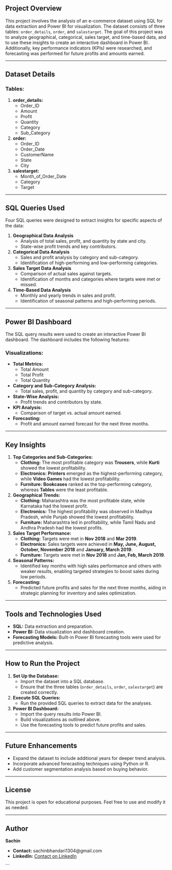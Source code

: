 
<h2>Project Overview</h2>
<p>This project involves the analysis of an e-commerce dataset using SQL for data extraction and Power BI for visualization. The dataset consists of three tables: <code>order_details</code>, <code>order</code>, and <code>salestarget</code>. The goal of this project was to analyze geographical, categorical, sales target, and time-based data, and to use these insights to create an interactive dashboard in Power BI. Additionally, key performance indicators (KPIs) were researched, and forecasting was performed for future profits and amounts earned.</p>

<hr>

<h2>Dataset Details</h2>
<h3>Tables:</h3>
<ol>
    <li><strong>order_details:</strong>
        <ul>
            <li>Order_ID</li>
            <li>Amount</li>
            <li>Profit</li>
            <li>Quantity</li>
            <li>Category</li>
            <li>Sub_Category</li>
        </ul>
    </li>
    <li><strong>order:</strong>
        <ul>
            <li>Order_ID</li>
            <li>Order_Date</li>
            <li>CustomerName</li>
            <li>State</li>
            <li>City</li>
        </ul>
    </li>
    <li><strong>salestarget:</strong>
        <ul>
            <li>Month_of_Order_Date</li>
            <li>Category</li>
            <li>Target</li>
        </ul>
    </li>
</ol>

<hr>

<h2>SQL Queries Used</h2>
<p>Four SQL queries were designed to extract insights for specific aspects of the data:</p>
<ol>
    <li><strong>Geographical Data Analysis</strong>
        <ul>
            <li>Analysis of total sales, profit, and quantity by state and city.</li>
            <li>State-wise profit trends and key contributors.</li>
        </ul>
    </li>
    <li><strong>Categorical Data Analysis</strong>
        <ul>
            <li>Sales and profit analysis by category and sub-category.</li>
            <li>Identification of high-performing and low-performing categories.</li>
        </ul>
    </li>
    <li><strong>Sales Target Data Analysis</strong>
        <ul>
            <li>Comparison of actual sales against targets.</li>
            <li>Identification of months and categories where targets were met or missed.</li>
        </ul>
    </li>
    <li><strong>Time-Based Data Analysis</strong>
        <ul>
            <li>Monthly and yearly trends in sales and profit.</li>
            <li>Identification of seasonal patterns and high-performing periods.</li>
        </ul>
    </li>
</ol>

<hr>

<h2>Power BI Dashboard</h2>
<p>The SQL query results were used to create an interactive Power BI dashboard. The dashboard includes the following features:</p>
<h3>Visualizations:</h3>
<ul>
    <li><strong>Total Metrics:</strong>
        <ul>
            <li>Total Amount</li>
            <li>Total Profit</li>
            <li>Total Quantity</li>
        </ul>
    </li>
    <li><strong>Category and Sub-Category Analysis:</strong>
        <ul>
            <li>Total sales, profit, and quantity by category and sub-category.</li>
        </ul>
    </li>
    <li><strong>State-Wise Analysis:</strong>
        <ul>
            <li>Profit trends and contributors by state.</li>
        </ul>
    </li>
    <li><strong>KPI Analysis:</strong>
        <ul>
            <li>Comparison of target vs. actual amount earned.</li>
        </ul>
    </li>
    <li><strong>Forecasting:</strong>
        <ul>
            <li>Profit and amount earned forecast for the next three months.</li>
        </ul>
    </li>
</ul>

<hr>

<h2>Key Insights</h2>
<ol>
    <li><strong>Top Categories and Sub-Categories:</strong>
        <ul>
            <li><strong>Clothing:</strong> The most profitable category was <strong>Trousers</strong>, while <strong>Kurti</strong> showed the lowest profitability.</li>
            <li><strong>Electronics:</strong> <strong>Printers</strong> emerged as the highest-performing category, while <strong>Video Games</strong> had the lowest profitability.</li>
            <li><strong>Furniture:</strong> <strong>Bookcases</strong> ranked as the top-performing category, whereas <strong>Tables</strong> were the least profitable.</li>
        </ul>
    </li>
    <li><strong>Geographical Trends:</strong>
        <ul>
            <li><strong>Clothing:</strong> Maharashtra was the most profitable state, while Karnataka had the lowest profit.</li>
            <li><strong>Electronics:</strong> The highest profitability was observed in Madhya Pradesh, while Punjab showed the lowest profitability.</li>
            <li><strong>Furniture:</strong> Maharashtra led in profitability, while Tamil Nadu and Andhra Pradesh had the lowest profits.</li>
        </ul>
    </li>
    <li><strong>Sales Target Performance:</strong>
        <ul>
            <li><strong>Clothing:</strong> Targets were met in <strong>Nov 2018</strong> and <strong>Mar 2019</strong>.</li>
            <li><strong>Electronics:</strong> Sales targets were achieved in <strong>May, June, August, October, November 2018</strong> and <strong>January, March 2019</strong>.</li>
            <li><strong>Furniture:</strong> Targets were met in <strong>Nov 2018</strong> and <strong>Jan, Feb, March 2019</strong>.</li>
        </ul>
    </li>
    <li><strong>Seasonal Patterns:</strong>
        <ul>
            <li>Identified key months with high sales performance and others with weaker results, enabling targeted strategies to boost sales during low periods.</li>
        </ul>
    </li>
    <li><strong>Forecasting:</strong>
        <ul>
            <li>Predicted future profits and sales for the next three months, aiding in strategic planning for inventory and sales optimization.</li>
        </ul>
    </li>
</ol>

<hr>

<h2>Tools and Technologies Used</h2>
<ul>
    <li><strong>SQL:</strong> Data extraction and preparation.</li>
    <li><strong>Power BI:</strong> Data visualization and dashboard creation.</li>
    <li><strong>Forecasting Models:</strong> Built-in Power BI forecasting tools were used for predictive analysis.</li>
</ul>

<hr>

<h2>How to Run the Project</h2>
<ol>
    <li><strong>Set Up the Database:</strong>
        <ul>
            <li>Import the dataset into a SQL database.</li>
            <li>Ensure that the three tables (<code>order_details</code>, <code>order</code>, <code>salestarget</code>) are created correctly.</li>
        </ul>
    </li>
    <li><strong>Execute SQL Queries:</strong>
        <ul>
            <li>Run the provided SQL queries to extract data for the analyses.</li>
        </ul>
    </li>
    <li><strong>Power BI Dashboard:</strong>
        <ul>
            <li>Import the query results into Power BI.</li>
            <li>Build visualizations as outlined above.</li>
            <li>Use the forecasting tools to predict future profits and sales.</li>
        </ul>
    </li>
</ol>

<hr>

<h2>Future Enhancements</h2>
<ul>
    <li>Expand the dataset to include additional years for deeper trend analysis.</li>
    <li>Incorporate advanced forecasting techniques using Python or R.</li>
    <li>Add customer segmentation analysis based on buying behavior.</li>
</ul>

<hr>

<h2>License</h2>
<p>This project is open for educational purposes. Feel free to use and modify it as needed.</p>

<hr>

<h2>Author</h2>
<p><strong>Sachin</strong></p>
<ul>
    <li><strong>Contact:</strong> sachinbhandari1304@gmail.com</li>
    <li><strong>LinkedIn:</strong> <a href="https://www.linkedin.com/in/sachin-bhandari-22a80a1b8/">Contact on LinkedIn</a></li>
</ul>
```
